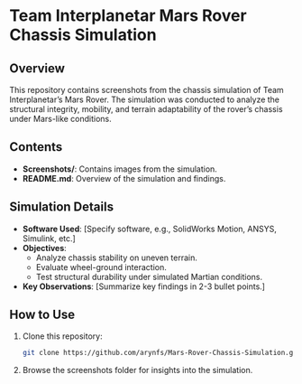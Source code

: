 # Team Interplanetar Mars Rover Chassis Simulation

## Overview
This repository contains screenshots from the chassis simulation of Team Interplanetar’s Mars Rover. The simulation was conducted to analyze the structural integrity, mobility, and terrain adaptability of the rover’s chassis under Mars-like conditions.

## Contents
- **Screenshots/**: Contains images from the simulation.
- **README.md**: Overview of the simulation and findings.

## Simulation Details
- **Software Used**: [Specify software, e.g., SolidWorks Motion, ANSYS, Simulink, etc.]
- **Objectives**:
  - Analyze chassis stability on uneven terrain.
  - Evaluate wheel-ground interaction.
  - Test structural durability under simulated Martian conditions.
- **Key Observations**: [Summarize key findings in 2-3 bullet points.]

## How to Use
1. Clone this repository:
   ```bash
   git clone https://github.com/arynfs/Mars-Rover-Chassis-Simulation.git
   ```
2. Browse the screenshots folder for insights into the simulation.


